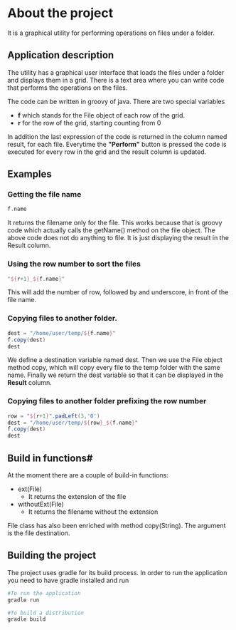 # About the project 

It is a graphical utility for performing operations on files under a folder.

## Application description

The utility has a graphical user interface that loads the files under a folder and displays them in a grid. There is a text area where you can write code that performs the operations on the files.

The code can be written in groovy of java. There are two special variables

* **f** which stands for the File object of each row of the grid.
* **r** for the row of the grid, starting counting from 0

In addition the last expression of the code is returned in the column named result, for each file. Everytime the **"Perform"** button is pressed the code is executed for every row in the grid and the result column is updated.

## Examples ##

### Getting the file name

```groovy
f.name
```

It returns the filename only for the file. This works because that is groovy code which actually calls the getName() method on the file object. The above code does not do anything to file. It is just displaying the result in the Result column.

### Using the row number to sort the files

```groovy
"${r+1}_${f.name}"
```

This will add the number of row, followed by and underscore, in front of the file name.

### Copying files to another folder.
	
```groovy
dest = "/home/user/temp/${f.name}"
f.copy(dest)
dest
```

We define a destination variable named dest. Then we use the File object method copy, which will copy every file to the temp folder with the same name. Finally we return the dest variable so that it can be displayed in the **Result** column.

### Copying files to another folder prefixing the row number

```groovy
row = "${r+1}".padLeft(3,'0')
dest = "/home/user/temp/${row}_${f.name}"
f.copy(dest)
dest
```

## Build in functions#

At the moment there are a couple of build-in functions:

* ext(File)
    * It returns the extension of the file  
* withoutExt(File)
    * It returns the filename without the extension
    
File class has also been enriched with method copy(String). The argument is the file destination.    

## Building the project

The project uses gradle for its build process. In order to run the application you need to have gradle installed and run

 ```bash
 #To run the application
 gradle run
 
 #To build a distribution
 gradle build
 ```